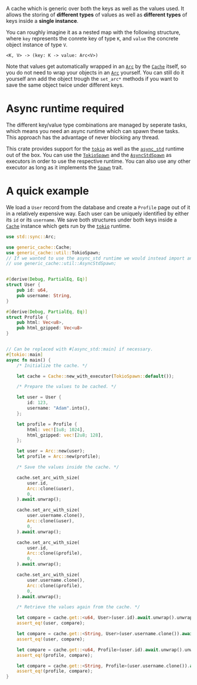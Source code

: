 A cache which is generic over both the keys as well as the values used. It allows the storing of
__different types__ of values as well as __different types__ of keys inside a __single instance__.

You can roughly imagine it as a nested map with the following structure, where `key` represents
the conrete key of type `K`, and `value` the concrete object instance of type `V`.

```text
<K, V> -> (key: K -> value: Arc<V>)
```

Note that values get automatically wrapped in an [`Arc`](https://doc.rust-lang.org/std/sync/struct.Arc.html)
by the [`Cache`](crate::Cache) itself, so you do not need to wrap your
objects in an [`Arc`](https://doc.rust-lang.org/std/sync/struct.Arc.html) yourself. You can still do it yourself
ann add the object trough the `set_arc*` methods if you want to save the same object twice under different keys.

# Async runtime required

The different key/value type combinations are managed by seperate tasks, which means you need an async runtime which can
spawn these tasks. This approach has the advantage of never blocking any thread.

This crate provides support for the [`tokio`](https://docs.rs/tokio) as well as the [`async_std`](https://docs.rs/async_std)
runtime out of the box. You can use the [`TokioSpawn`](crate::util::TokioSpawn) and the [`AsyncStdSpawn`](crate::util::AsyncStdSpawn)
as executors in order to use the respective runtime. You can also use any other executor as long as it implements the [`Spawn`](futures::task::Spawn) trait.

# A quick example

We load a `User` record from the database and create a `Profile` page out of it in a relatively expensive way.
Each user can be uniquely identified by either its `id` or its `username`. We save both structures under both
keys inside a [`Cache`](crate::Cache) instance which gets run by the [`tokio`](https://docs.rs/tokio) runtime.

```rust
use std::sync::Arc;

use generic_cache::Cache;
use generic_cache::util::TokioSpawn;
// If we wanted to use the async_std runtime we would instead import and use the following:
// use generic_cache::util::AsyncStdSpawn;


#[derive(Debug, PartialEq, Eq)]
struct User {
    pub id: u64,
    pub username: String,
}

#[derive(Debug, PartialEq, Eq)]
struct Profile {
    pub html: Vec<u8>,
    pub html_gzipped: Vec<u8>
}


// Can be replaced with #[async_std::main] if necessary.
#[tokio::main]
async fn main() {
    /* Initialize the cache. */

    let cache = Cache::new_with_executor(TokioSpawn::default());

    /* Prepare the values to be cached. */

    let user = User {
        id: 123,
        username: "Adam".into(),
    };

    let profile = Profile {
        html: vec![1u8; 1024],
        html_gzipped: vec![2u8; 128],
    };

    let user = Arc::new(user);
    let profile = Arc::new(profile);

    /* Save the values inside the cache. */

    cache.set_arc_with_size(
        user.id,
        Arc::clone(&user),
        0,
    ).await.unwrap();

    cache.set_arc_with_size(
        user.username.clone(),
        Arc::clone(&user),
        0,
    ).await.unwrap();

    cache.set_arc_with_size(
        user.id,
        Arc::clone(&profile),
        0,
    ).await.unwrap();

    cache.set_arc_with_size(
        user.username.clone(),
        Arc::clone(&profile),
        0,
    ).await.unwrap();

    /* Retrieve the values again from the cache. */

    let compare = cache.get::<u64, User>(user.id).await.unwrap().unwrap();
    assert_eq!(user, compare);

    let compare = cache.get::<String, User>(user.username.clone()).await.unwrap().unwrap();
    assert_eq!(user, compare);

    let compare = cache.get::<u64, Profile>(user.id).await.unwrap().unwrap();
    assert_eq!(profile, compare);

    let compare = cache.get::<String, Profile>(user.username.clone()).await.unwrap().unwrap();
    assert_eq!(profile, compare);
}
```
